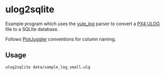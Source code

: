 # ulog2sqlite

Example program which uses the [yule_log](https://crates.io/crates/yule_log) parser to convert a [PX4 ULOG](https://docs.px4.io/main/en/dev_log/ulog_file_format.html) file to a SQLIte database.  

Follows [PlotJuggler](https://plotjuggler.io/) conventions for column naming.

## Usage

```shell
ulog2sqlite data/sample_log_small.ulg
```